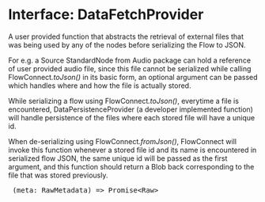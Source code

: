 # Interface: DataFetchProvider

A user provided function that abstracts the retrieval of external files that was being used by any of the nodes before serializing the Flow to JSON.

For e.g. a <Ref to="/reference/standard-nodes/audio/source">Source</Ref> StandardNode from <Ref to="/reference/standard-nodes/audio">Audio</Ref> package can hold a reference of user provided audio file, since this file cannot be serialized while calling <Ref to="/reference/api/classes/flow-connect#tojson">FlowConnect<em>.toJson()</em></Ref> in its basic form, an optional argument can be passed which handles where and how the file is actually stored.

While serializing a flow using <Ref to="/reference/api/classes/flow-connect#tojson">FlowConnect<em>.toJson()</em></Ref>, everytime a file is encountered, <Ref to="/reference/api/interfaces/data-persistence-provider">DataPersistenceProvider</Ref> (a developer implemented function) will handle persistence of the files where each stored file will have a unique id.

When de-serializing using <Ref to="/reference/api/classes/flow-connect#fromjson">FlowConnect<em>.fromJson()</em></Ref>, FlowConnect will invoke this function whenever a stored file id and its name is encountered in serialized flow JSON, the same unique id will be passed as the first argument, and this function should return a Blob back corresponding to the file that was stored previously.

<pre>
<Function /> (meta: <Ref to="./raw-metadata">RawMetadata</Ref>) => Promise&lt;<Ref to="../types/raw">Raw</Ref>&gt;
</pre>
